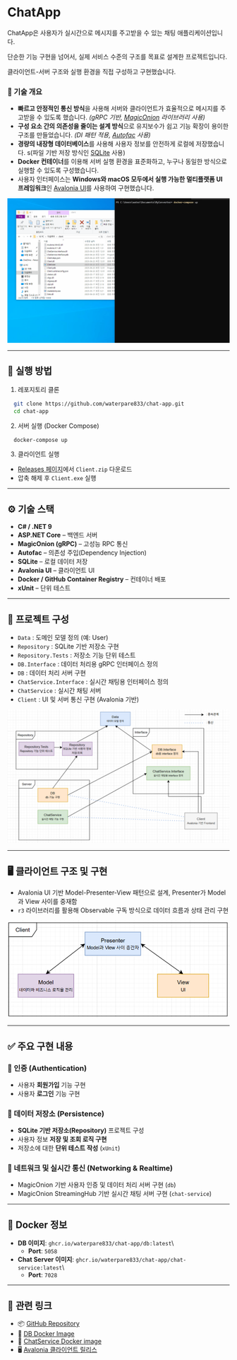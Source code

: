 ﻿# ChatApp

ChatApp은 사용자가 실시간으로 메시지를 주고받을 수 있는 채팅 애플리케이션입니다.

단순한 기능 구현을 넘어서, 실제 서비스 수준의 구조를 목표로 설계한 프로젝트입니다. 

클라이언트-서버 구조와 실행 환경을 직접 구성하고 구현했습니다.

### 🧠 기술 개요

- **빠르고 안정적인 통신 방식**을 사용해 서버와 클라이언트가 효율적으로 메시지를 주고받을 수 있도록 했습니다. *(gRPC 기반, [MagicOnion](https://github.com/Cysharp/MagicOnion) 라이브러리 사용)*
- **구성 요소 간의 의존성을 줄이는 설계 방식**으로 유지보수가 쉽고 기능 확장이 용이한 구조를 만들었습니다. *(DI 패턴 적용, [Autofac](https://github.com/autofac/Autofac) 사용)*
- **경량의 내장형 데이터베이스**를 사용해 사용자 정보를 안전하게 로컬에 저장했습니다. s(파일 기반 저장 방식인 [SQLite](https://learn.microsoft.com/ko-kr/dotnet/standard/data/sqlite/?tabs=net-cli) 사용)
- **Docker 컨테이너**를 이용해 서버 실행 환경을 표준화하고, 누구나 동일한 방식으로 실행할 수 있도록 구성했습니다.
- 사용자 인터페이스는 **Windows와 macOS 모두에서 실행 가능한 멀티플랫폼 UI 프레임워크**인 [Avalonia UI](https://github.com/AvaloniaUI/Avalonia)를 사용하여 구현했습니다.

![시연 영상](./doc/chap-app-example.gif)

---

## 🚀 실행 방법

1. 레포지토리 클론

```bash
  git clone https://github.com/waterpare833/chat-app.git
  cd chat-app
```

2. 서버 실행 (Docker Compose)

```bash
  docker-compose up
```

3. 클라이언트 실행

- [Releases 페이지](https://github.com/waterpare833/chat-app/releases/tag/v0.0.1)에서 `Client.zip` 다운로드
- 압축 해제 후 `Client.exe` 실행

---

## ⚙️ 기술 스택

- **C# / .NET 9**
- **ASP.NET Core** – 백엔드 서버
- **MagicOnion (gRPC)** – 고성능 RPC 통신
- **Autofac** – 의존성 주입(Dependency Injection)
- **SQLite** – 로컬 데이터 저장
- **Avalonia UI** – 클라이언트 UI
- **Docker / GitHub Container Registry** – 컨테이너 배포
- **xUnit** – 단위 테스트

---

## 📂 프로젝트 구성

- `Data` : 도메인 모델 정의 (예: User)
- `Repository` : SQLite 기반 저장소 구현
- `Repository.Tests` : 저장소 기능 단위 테스트
- `DB.Interface` : 데이터 처리용 gRPC 인터페이스 정의
- `DB` : 데이터 처리 서버 구현
- `ChatService.Interface` : 실시간 채팅용 인터페이스 정의
- `ChatService` : 실시간 채팅 서버
- `Client` : UI 및 서버 통신 구현 (Avalonia 기반)

![전체 구조](./doc/relationship.PNG)

---

## 🖥️ 클라이언트 구조 및 구현

- Avalonia UI 기반 Model-Presenter-View 패턴으로 설계, Presenter가 Model과 View 사이를 중재함
- `r3` 라이브러리를 활용해 Observable 구독 방식으로 데이터 흐름과 상태 관리 구현

![client 구조](./doc/client-structure.PNG)

---

## ✅ 주요 구현 내용

### 🔐 인증 (Authentication)

- 사용자 **회원가입** 기능 구현
- 사용자 **로그인** 기능 구현

### 💾 데이터 저장소 (Persistence)

- **SQLite 기반 저장소(Repository)** 프로젝트 구성
- 사용자 정보 **저장 및 조회 로직 구현**
- 저장소에 대한 **단위 테스트 작성** (`xUnit`)

### 📡 네트워크 및 실시간 통신 (Networking & Realtime)

- MagicOnion 기반 사용자 인증 및 데이터 처리 서버 구현 (`db`)
- MagicOnion StreamingHub 기반 실시간 채팅 서버 구현 (`chat-service`)

---

## 🐳 Docker 정보

- **DB 이미지**: `ghcr.io/waterpare833/chat-app/db:latest`\
  - **Port**: `5058`
- **Chat Server 이미지**: `ghcr.io/waterpare833/chat-app/chat-service:latest`\
  - **Port**: `7028`

---

## 📎 관련 링크

- 📦 [GitHub Repository](https://github.com/waterpare833/chat-app)
- 🧊 [DB Docker Image](https://github.com/users/waterpare833/packages/container/package/chat-app%2Fdb)
- 💬 [ChatService Docker image](https://github.com/users/waterpare833/packages/container/package/chat-app%2Fchat-service)
- 🖥️ [Avalonia 클라이언트 릴리스](https://github.com/waterpare833/chat-app/releases/tag/v0.0.1)
